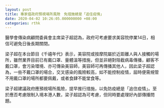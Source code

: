 ```yaml
---
layout: post
title: 專家倡政府預視場所風險　免措施總是「追住疫情」
date: 2020-04-02 10:26:05.000000000 +08:00
categories: rthk
---
```


醫學會傳染病顧問委員會主席梁子超認為，政府可考慮要求美容院停業14日，相信可避免日後長期關閉。

梁子超在本台節目《千禧年代》表示，美容院或按摩院屬於近距離人與人接觸的場所，雖然業界目前已有戴口罩、量體溫等措施，但並非絕對阻截病毒傳播，顧客不戴口罩，會污染環境、亦可傳染美容師，美容師可再傳播其他人，因此梁子超認為，一些不戴口罩的場合，交叉感染的風險較高，如不能控制疫情，屆時便需規管不用戴口罩的場所都要佩戴，或者食肆不能堂食等。

梁子超建議政府應預視場所風險，提早推行措施，以免防疫總是「追住疫情」。至於應否考慮限制入境本港人數，梁子超認為可考慮，但同時要處理好內部傳播問題。

